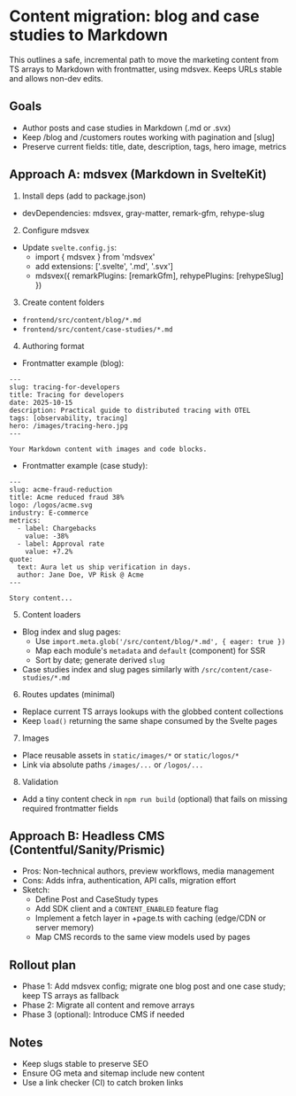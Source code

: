 # Content migration: blog and case studies to Markdown

This outlines a safe, incremental path to move the marketing content from TS arrays to Markdown with frontmatter, using mdsvex. Keeps URLs stable and allows non-dev edits.

## Goals
- Author posts and case studies in Markdown (.md or .svx)
- Keep /blog and /customers routes working with pagination and [slug]
- Preserve current fields: title, date, description, tags, hero image, metrics

## Approach A: mdsvex (Markdown in SvelteKit)

1) Install deps (add to package.json)
- devDependencies: mdsvex, gray-matter, remark-gfm, rehype-slug

2) Configure mdsvex
- Update `svelte.config.js`:
  - import { mdsvex } from 'mdsvex'
  - add extensions: ['.svelte', '.md', '.svx']
  - mdsvex({ remarkPlugins: [remarkGfm], rehypePlugins: [rehypeSlug] })

3) Create content folders
- `frontend/src/content/blog/*.md`
- `frontend/src/content/case-studies/*.md`

4) Authoring format
- Frontmatter example (blog):
```
---
slug: tracing-for-developers
title: Tracing for developers
date: 2025-10-15
description: Practical guide to distributed tracing with OTEL
tags: [observability, tracing]
hero: /images/tracing-hero.jpg
---

Your Markdown content with images and code blocks.
```
- Frontmatter example (case study):
```
---
slug: acme-fraud-reduction
title: Acme reduced fraud 38%
logo: /logos/acme.svg
industry: E-commerce
metrics:
  - label: Chargebacks
    value: -38%
  - label: Approval rate
    value: +7.2%
quote:
  text: Aura let us ship verification in days.
  author: Jane Doe, VP Risk @ Acme
---

Story content...
```

5) Content loaders
- Blog index and slug pages:
  - Use `import.meta.glob('/src/content/blog/*.md', { eager: true })`
  - Map each module's `metadata` and `default` (component) for SSR
  - Sort by date; generate derived `slug`
- Case studies index and slug pages similarly with `/src/content/case-studies/*.md`

6) Routes updates (minimal)
- Replace current TS arrays lookups with the globbed content collections
- Keep `load()` returning the same shape consumed by the Svelte pages

7) Images
- Place reusable assets in `static/images/*` or `static/logos/*`
- Link via absolute paths `/images/...` or `/logos/...`

8) Validation
- Add a tiny content check in `npm run build` (optional) that fails on missing required frontmatter fields

## Approach B: Headless CMS (Contentful/Sanity/Prismic)

- Pros: Non-technical authors, preview workflows, media management
- Cons: Adds infra, authentication, API calls, migration effort
- Sketch:
  - Define Post and CaseStudy types
  - Add SDK client and a `CONTENT_ENABLED` feature flag
  - Implement a fetch layer in +page.ts with caching (edge/CDN or server memory)
  - Map CMS records to the same view models used by pages

## Rollout plan
- Phase 1: Add mdsvex config; migrate one blog post and one case study; keep TS arrays as fallback
- Phase 2: Migrate all content and remove arrays
- Phase 3 (optional): Introduce CMS if needed

## Notes
- Keep slugs stable to preserve SEO
- Ensure OG meta and sitemap include new content
- Use a link checker (CI) to catch broken links
